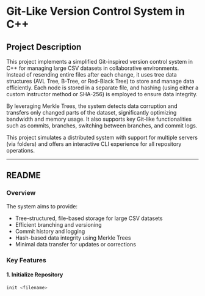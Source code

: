 # Git-Like Version Control System in C++

## Project Description

This project implements a simplified Git-inspired version control system in C++ for managing large CSV datasets in collaborative environments. Instead of resending entire files after each change, it uses tree data structures (AVL Tree, B-Tree, or Red-Black Tree) to store and manage data efficiently. Each node is stored in a separate file, and hashing (using either a custom instructor method or SHA-256) is employed to ensure data integrity.

By leveraging Merkle Trees, the system detects data corruption and transfers only changed parts of the dataset, significantly optimizing bandwidth and memory usage. It also supports key Git-like functionalities such as commits, branches, switching between branches, and commit logs.

This project simulates a distributed system with support for multiple servers (via folders) and offers an interactive CLI experience for all repository operations.

---

## README

### Overview

The system aims to provide:
- Tree-structured, file-based storage for large CSV datasets
- Efficient branching and versioning
- Commit history and logging
- Hash-based data integrity using Merkle Trees
- Minimal data transfer for updates or corrections

### Key Features

#### 1. Initialize Repository
```bash
init <filename>

